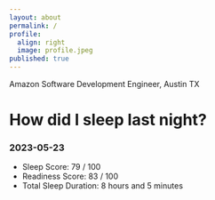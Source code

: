 ```yaml
---
layout: about
permalink: /
profile:
  align: right
  image: profile.jpeg
published: true
---
```


Amazon Software Development Engineer, Austin TX

# How did I sleep last night? 
### 2023-05-23
- Sleep Score: 79 / 100
- Readiness Score: 83 / 100 
- Total Sleep Duration: 8 hours and 5 minutes
